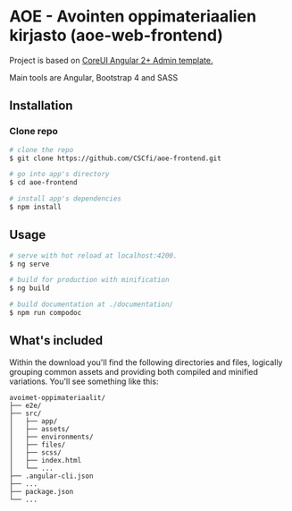 # AOE - Avointen oppimateriaalien kirjasto (aoe-web-frontend)

Project is based on [CoreUI Angular 2+ Admin template.](https://github.com/coreui/coreui-free-angular-admin-template)

Main tools are Angular, Bootstrap 4 and SASS

## Installation

### Clone repo

``` bash
# clone the repo
$ git clone https://github.com/CSCfi/aoe-frontend.git

# go into app's directory
$ cd aoe-frontend

# install app's dependencies
$ npm install
```

## Usage

``` bash
# serve with hot reload at localhost:4200.
$ ng serve

# build for production with minification
$ ng build

# build documentation at ./documentation/
$ npm run compodoc
```

## What's included

Within the download you'll find the following directories and files, logically grouping common assets and providing both compiled and minified variations. You'll see something like this:

```
avoimet-oppimateriaalit/
├── e2e/
├── src/
│   ├── app/
│   ├── assets/
│   ├── environments/
│   ├── files/
│   ├── scss/
│   ├── index.html
│   └── ...
├── .angular-cli.json
├── ...
├── package.json
└── ...
```

